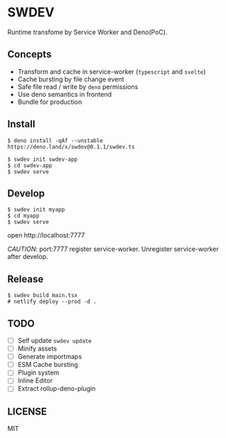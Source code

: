 # SWDEV

Runtime transfome by Service Worker and Deno(PoC).

## Concepts

- Transform and cache in service-worker (`typescript` and `svelte`)
- Cache bursting by file change event
- Safe file read / write by `deno` permissions
- Use deno semantics in frontend
- Bundle for production

## Install

```
$ deno install -qAf --unstable https://deno.land/x/swdev@0.1.1/swdev.ts

$ swdev init swdev-app
$ cd swdev-app
$ swdev serve
```

## Develop

```
$ swdev init myapp
$ cd myapp
$ swdev serve
```

open http://localhost:7777

_CAUTION_: port:7777 register service-worker. Unregister service-worker after develop.

## Release

```
$ swdev build main.tsx
# netlify deploy --prod -d .
```

## TODO

- [ ] Self update `swdev update`
- [ ] Minify assets
- [ ] Generate importmaps
- [ ] ESM Cache bursting
- [ ] Plugin system
- [ ] Inline Editor
- [ ] Extract rollup-deno-plugin

## LICENSE

MIT
